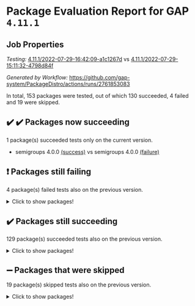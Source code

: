 # Package Evaluation Report for GAP `4.11.1`

## Job Properties

*Testing:* [4.11.1/2022-07-29-16:42:09-a1c1267d](https://github.com/gap-system/PackageDistro/blob/data/reports/4.11.1/2022-07-29-16:42:09-a1c1267d) vs [4.11.1/2022-07-29-15:11:32-4798d84f](https://github.com/gap-system/PackageDistro/blob/data/reports/4.11.1/2022-07-29-15:11:32-4798d84f)

*Generated by Workflow:* https://github.com/gap-system/PackageDistro/actions/runs/2761853083

In total, 153 packages were tested, out of which 130 succeeded, 4 failed and 19 were skipped.

## :heavy_check_mark: :heavy_check_mark: Packages now succeeding

1 package(s) succeeded tests only on the current version.
- semigroups 4.0.0 [(success)](https://github.com/gap-system/PackageDistro/runs/7582397531?check_suite_focus=true) vs semigroups 4.0.0 [(failure)](https://github.com/gap-system/PackageDistro/runs/7580491816?check_suite_focus=true)

## :exclamation: Packages still failing

4 package(s) failed tests also on the previous version.
<details><summary>Click to show packages!</summary>

- francy 1.2.4 [(failure)](https://github.com/gap-system/PackageDistro/runs/7582391701?check_suite_focus=true)
- hap 1.46 [(failure)](https://github.com/gap-system/PackageDistro/runs/7582392661?check_suite_focus=true)
- packagemanager 1.2 [(failure)](https://github.com/gap-system/PackageDistro/runs/7582395676?check_suite_focus=true)
- recog 1.3.2 [(failure)](https://github.com/gap-system/PackageDistro/runs/7582397011?check_suite_focus=true)
</details>

## :heavy_check_mark: Packages still succeeding

129 package(s) succeeded tests also on the previous version.
<details><summary>Click to show packages!</summary>

- ace 5.4 [(success)](https://github.com/gap-system/PackageDistro/runs/7582387841?check_suite_focus=true)
- aclib 1.3.2 [(success)](https://github.com/gap-system/PackageDistro/runs/7582387944?check_suite_focus=true)
- agt 0.2 [(success)](https://github.com/gap-system/PackageDistro/runs/7582388049?check_suite_focus=true)
- alnuth 3.2.1 [(success)](https://github.com/gap-system/PackageDistro/runs/7582388142?check_suite_focus=true)
- anupq 3.2.6 [(success)](https://github.com/gap-system/PackageDistro/runs/7582388227?check_suite_focus=true)
- atlasrep 2.1.2 [(success)](https://github.com/gap-system/PackageDistro/runs/7582388317?check_suite_focus=true)
- autodoc 2022.07.10 [(success)](https://github.com/gap-system/PackageDistro/runs/7582388438?check_suite_focus=true)
- automata 1.15 [(success)](https://github.com/gap-system/PackageDistro/runs/7582388527?check_suite_focus=true)
- automgrp 1.3.2 [(success)](https://github.com/gap-system/PackageDistro/runs/7582388622?check_suite_focus=true)
- autpgrp 1.10.2 [(success)](https://github.com/gap-system/PackageDistro/runs/7582388710?check_suite_focus=true)
- cap 2022.06-05 [(success)](https://github.com/gap-system/PackageDistro/runs/7582388792?check_suite_focus=true)
- caratinterface 2.3.4 [(success)](https://github.com/gap-system/PackageDistro/runs/7582388876?check_suite_focus=true)
- cddinterface 2020.06.24 [(success)](https://github.com/gap-system/PackageDistro/runs/7582388933?check_suite_focus=true)
- circle 1.6.5 [(success)](https://github.com/gap-system/PackageDistro/runs/7582389017?check_suite_focus=true)
- classicpres 1.22 [(success)](https://github.com/gap-system/PackageDistro/runs/7582389092?check_suite_focus=true)
- cohomolo 1.6.10 [(success)](https://github.com/gap-system/PackageDistro/runs/7582389154?check_suite_focus=true)
- congruence 1.2.4 [(success)](https://github.com/gap-system/PackageDistro/runs/7582389226?check_suite_focus=true)
- corelg 1.56 [(success)](https://github.com/gap-system/PackageDistro/runs/7582389322?check_suite_focus=true)
- crime 1.6 [(success)](https://github.com/gap-system/PackageDistro/runs/7582389425?check_suite_focus=true)
- crisp 1.4.5 [(success)](https://github.com/gap-system/PackageDistro/runs/7582389549?check_suite_focus=true)
- crypting 0.10 [(success)](https://github.com/gap-system/PackageDistro/runs/7582389660?check_suite_focus=true)
- cryst 4.1.25 [(success)](https://github.com/gap-system/PackageDistro/runs/7582389779?check_suite_focus=true)
- crystcat 1.1.10 [(success)](https://github.com/gap-system/PackageDistro/runs/7582389880?check_suite_focus=true)
- ctbllib 1.3.4 [(success)](https://github.com/gap-system/PackageDistro/runs/7582389997?check_suite_focus=true)
- cubefree 1.19 [(success)](https://github.com/gap-system/PackageDistro/runs/7582390066?check_suite_focus=true)
- curlinterface 2.2.2 [(success)](https://github.com/gap-system/PackageDistro/runs/7582390159?check_suite_focus=true)
- cvec 2.7.5 [(success)](https://github.com/gap-system/PackageDistro/runs/7582390243?check_suite_focus=true)
- datastructures 0.2.7 [(success)](https://github.com/gap-system/PackageDistro/runs/7582390341?check_suite_focus=true)
- deepthought 1.0.5 [(success)](https://github.com/gap-system/PackageDistro/runs/7582390437?check_suite_focus=true)
- design 1.7 [(success)](https://github.com/gap-system/PackageDistro/runs/7582390541?check_suite_focus=true)
- difsets 2.3.1 [(success)](https://github.com/gap-system/PackageDistro/runs/7582390641?check_suite_focus=true)
- digraphs 1.5.3 [(success)](https://github.com/gap-system/PackageDistro/runs/7582390720?check_suite_focus=true)
- edim 1.3.5 [(success)](https://github.com/gap-system/PackageDistro/runs/7582390798?check_suite_focus=true)
- example 4.3.1 [(success)](https://github.com/gap-system/PackageDistro/runs/7582390855?check_suite_focus=true)
- factint 1.6.3 [(success)](https://github.com/gap-system/PackageDistro/runs/7582390941?check_suite_focus=true)
- ferret 1.0.8 [(success)](https://github.com/gap-system/PackageDistro/runs/7582391014?check_suite_focus=true)
- fga 1.4.0 [(success)](https://github.com/gap-system/PackageDistro/runs/7582391090?check_suite_focus=true)
- fining 1.5 [(success)](https://github.com/gap-system/PackageDistro/runs/7582391172?check_suite_focus=true)
- float 1.0.3 [(success)](https://github.com/gap-system/PackageDistro/runs/7582391247?check_suite_focus=true)
- format 1.4.3 [(success)](https://github.com/gap-system/PackageDistro/runs/7582391349?check_suite_focus=true)
- forms 1.2.8 [(success)](https://github.com/gap-system/PackageDistro/runs/7582391420?check_suite_focus=true)
- fplsa 1.2.5 [(success)](https://github.com/gap-system/PackageDistro/runs/7582391513?check_suite_focus=true)
- fr 2.4.8 [(success)](https://github.com/gap-system/PackageDistro/runs/7582391611?check_suite_focus=true)
- fwtree 1.3 [(success)](https://github.com/gap-system/PackageDistro/runs/7582391800?check_suite_focus=true)
- gbnp 1.0.5 [(success)](https://github.com/gap-system/PackageDistro/runs/7582391892?check_suite_focus=true)
- generalizedmorphismsforcap 2022.05-01 [(success)](https://github.com/gap-system/PackageDistro/runs/7582391969?check_suite_focus=true)
- genss 1.6.6 [(success)](https://github.com/gap-system/PackageDistro/runs/7582392035?check_suite_focus=true)
- gradedringforhomalg 2022.06-01 [(success)](https://github.com/gap-system/PackageDistro/runs/7582392166?check_suite_focus=true)
- grape 4.8.5 [(success)](https://github.com/gap-system/PackageDistro/runs/7582392258?check_suite_focus=true)
- groupoids 1.69 [(success)](https://github.com/gap-system/PackageDistro/runs/7582392331?check_suite_focus=true)
- grpconst 2.6.2 [(success)](https://github.com/gap-system/PackageDistro/runs/7582392414?check_suite_focus=true)
- guarana 0.96.3 [(success)](https://github.com/gap-system/PackageDistro/runs/7582392492?check_suite_focus=true)
- guava 3.16 [(success)](https://github.com/gap-system/PackageDistro/runs/7582392577?check_suite_focus=true)
- hapcryst 0.1.15 [(success)](https://github.com/gap-system/PackageDistro/runs/7582392755?check_suite_focus=true)
- hecke 1.5.3 [(success)](https://github.com/gap-system/PackageDistro/runs/7582392886?check_suite_focus=true)
- help 3.5 [(success)](https://github.com/gap-system/PackageDistro/runs/7582392960?check_suite_focus=true)
- idrel 2.44 [(success)](https://github.com/gap-system/PackageDistro/runs/7582393055?check_suite_focus=true)
- images 1.3.1 [(success)](https://github.com/gap-system/PackageDistro/runs/7582393149?check_suite_focus=true)
- intpic 0.3.0 [(success)](https://github.com/gap-system/PackageDistro/runs/7582393297?check_suite_focus=true)
- io 4.7.2 [(success)](https://github.com/gap-system/PackageDistro/runs/7582393373?check_suite_focus=true)
- irredsol 1.4.3 [(success)](https://github.com/gap-system/PackageDistro/runs/7582393462?check_suite_focus=true)
- json 2.1.0 [(success)](https://github.com/gap-system/PackageDistro/runs/7582393546?check_suite_focus=true)
- jupyterkernel 1.4.1 [(success)](https://github.com/gap-system/PackageDistro/runs/7582393626?check_suite_focus=true)
- jupyterviz 1.5.1 [(success)](https://github.com/gap-system/PackageDistro/runs/7582393739?check_suite_focus=true)
- kan 1.34 [(success)](https://github.com/gap-system/PackageDistro/runs/7582393812?check_suite_focus=true)
- kbmag 1.5.9 [(success)](https://github.com/gap-system/PackageDistro/runs/7582393882?check_suite_focus=true)
- laguna 3.9.5 [(success)](https://github.com/gap-system/PackageDistro/runs/7582393959?check_suite_focus=true)
- liealgdb 2.2.1 [(success)](https://github.com/gap-system/PackageDistro/runs/7582394045?check_suite_focus=true)
- liepring 2.6 [(success)](https://github.com/gap-system/PackageDistro/runs/7582394123?check_suite_focus=true)
- liering 2.4.2 [(success)](https://github.com/gap-system/PackageDistro/runs/7582394195?check_suite_focus=true)
- linearalgebraforcap 2022.06-03 [(success)](https://github.com/gap-system/PackageDistro/runs/7582394284?check_suite_focus=true)
- loops 3.4.1 [(success)](https://github.com/gap-system/PackageDistro/runs/7582394406?check_suite_focus=true)
- lpres 1.0.3 [(success)](https://github.com/gap-system/PackageDistro/runs/7582394482?check_suite_focus=true)
- majoranaalgebras 1.4 [(success)](https://github.com/gap-system/PackageDistro/runs/7582394539?check_suite_focus=true)
- mapclass 1.4.5 [(success)](https://github.com/gap-system/PackageDistro/runs/7582394627?check_suite_focus=true)
- matgrp 0.64 [(success)](https://github.com/gap-system/PackageDistro/runs/7582394711?check_suite_focus=true)
- modisom 2.5.2 [(success)](https://github.com/gap-system/PackageDistro/runs/7582394784?check_suite_focus=true)
- modulepresentationsforcap 2022.05-03 [(success)](https://github.com/gap-system/PackageDistro/runs/7582394857?check_suite_focus=true)
- monoidalcategories 2022.06-07 [(success)](https://github.com/gap-system/PackageDistro/runs/7582394939?check_suite_focus=true)
- nconvex 2020.11-04 [(success)](https://github.com/gap-system/PackageDistro/runs/7582395009?check_suite_focus=true)
- nilmat 1.4.1 [(success)](https://github.com/gap-system/PackageDistro/runs/7582395079?check_suite_focus=true)
- nock 1.5 [(success)](https://github.com/gap-system/PackageDistro/runs/7582395154?check_suite_focus=true)
- normalizinterface 1.3.3 [(success)](https://github.com/gap-system/PackageDistro/runs/7582395216?check_suite_focus=true)
- nq 2.5.8 [(success)](https://github.com/gap-system/PackageDistro/runs/7582395298?check_suite_focus=true)
- numericalsgps 1.3.1 [(success)](https://github.com/gap-system/PackageDistro/runs/7582395417?check_suite_focus=true)
- openmath 11.5.1 [(success)](https://github.com/gap-system/PackageDistro/runs/7582395488?check_suite_focus=true)
- orb 4.8.5 [(success)](https://github.com/gap-system/PackageDistro/runs/7582395577?check_suite_focus=true)
- patternclass 2.4.2 [(success)](https://github.com/gap-system/PackageDistro/runs/7582395770?check_suite_focus=true)
- permut 2.0.4 [(success)](https://github.com/gap-system/PackageDistro/runs/7582395863?check_suite_focus=true)
- polenta 1.3.10 [(success)](https://github.com/gap-system/PackageDistro/runs/7582395950?check_suite_focus=true)
- polymaking 0.8.6 [(success)](https://github.com/gap-system/PackageDistro/runs/7582396080?check_suite_focus=true)
- primgrp 3.4.2 [(success)](https://github.com/gap-system/PackageDistro/runs/7582396203?check_suite_focus=true)
- profiling 2.5.0 [(success)](https://github.com/gap-system/PackageDistro/runs/7582396334?check_suite_focus=true)
- qpa 1.33 [(success)](https://github.com/gap-system/PackageDistro/runs/7582396455?check_suite_focus=true)
- quagroup 1.8.3 [(success)](https://github.com/gap-system/PackageDistro/runs/7582396573?check_suite_focus=true)
- radiroot 2.9 [(success)](https://github.com/gap-system/PackageDistro/runs/7582396691?check_suite_focus=true)
- rcwa 4.7.0 [(success)](https://github.com/gap-system/PackageDistro/runs/7582396801?check_suite_focus=true)
- rds 1.8 [(success)](https://github.com/gap-system/PackageDistro/runs/7582396913?check_suite_focus=true)
- repndecomp 1.2.1 [(success)](https://github.com/gap-system/PackageDistro/runs/7582397131?check_suite_focus=true)
- repsn 3.1.0 [(success)](https://github.com/gap-system/PackageDistro/runs/7582397240?check_suite_focus=true)
- resclasses 4.7.3 [(success)](https://github.com/gap-system/PackageDistro/runs/7582397344?check_suite_focus=true)
- scscp 2.3.1 [(success)](https://github.com/gap-system/PackageDistro/runs/7582397422?check_suite_focus=true)
- sglppow 2.2 [(success)](https://github.com/gap-system/PackageDistro/runs/7582397629?check_suite_focus=true)
- sgpviz 0.999.5 [(success)](https://github.com/gap-system/PackageDistro/runs/7582397733?check_suite_focus=true)
- simpcomp 2.1.14 [(success)](https://github.com/gap-system/PackageDistro/runs/7582397851?check_suite_focus=true)
- singular 2020.12.18 [(success)](https://github.com/gap-system/PackageDistro/runs/7582397940?check_suite_focus=true)
- sla 1.5.3 [(success)](https://github.com/gap-system/PackageDistro/runs/7582398022?check_suite_focus=true)
- smallgrp 1.5 [(success)](https://github.com/gap-system/PackageDistro/runs/7582398102?check_suite_focus=true)
- smallsemi 0.6.13 [(success)](https://github.com/gap-system/PackageDistro/runs/7582398188?check_suite_focus=true)
- sonata 2.9.4 [(success)](https://github.com/gap-system/PackageDistro/runs/7582398274?check_suite_focus=true)
- sophus 1.25 [(success)](https://github.com/gap-system/PackageDistro/runs/7582398360?check_suite_focus=true)
- spinsym 1.5.2 [(success)](https://github.com/gap-system/PackageDistro/runs/7582398452?check_suite_focus=true)
- symbcompcc 1.3.2 [(success)](https://github.com/gap-system/PackageDistro/runs/7582398543?check_suite_focus=true)
- thelma 1.3 [(success)](https://github.com/gap-system/PackageDistro/runs/7582398626?check_suite_focus=true)
- tomlib 1.2.9 [(success)](https://github.com/gap-system/PackageDistro/runs/7582398744?check_suite_focus=true)
- toric 1.9.5 [(success)](https://github.com/gap-system/PackageDistro/runs/7582398826?check_suite_focus=true)
- toricvarieties 2022.07.13 [(success)](https://github.com/gap-system/PackageDistro/runs/7582398934?check_suite_focus=true)
- transgrp 3.6.3 [(success)](https://github.com/gap-system/PackageDistro/runs/7582399014?check_suite_focus=true)
- ugaly 4.0.3 [(success)](https://github.com/gap-system/PackageDistro/runs/7582399096?check_suite_focus=true)
- unipot 1.5 [(success)](https://github.com/gap-system/PackageDistro/runs/7582399181?check_suite_focus=true)
- unitlib 4.1.0 [(success)](https://github.com/gap-system/PackageDistro/runs/7582399266?check_suite_focus=true)
- utils 0.74 [(success)](https://github.com/gap-system/PackageDistro/runs/7582399374?check_suite_focus=true)
- uuid 0.7 [(success)](https://github.com/gap-system/PackageDistro/runs/7582399452?check_suite_focus=true)
- walrus 0.9991 [(success)](https://github.com/gap-system/PackageDistro/runs/7582399516?check_suite_focus=true)
- wedderga 4.10.2 [(success)](https://github.com/gap-system/PackageDistro/runs/7582399593?check_suite_focus=true)
- xmod 2.88 [(success)](https://github.com/gap-system/PackageDistro/runs/7582399669?check_suite_focus=true)
- xmodalg 1.22 [(success)](https://github.com/gap-system/PackageDistro/runs/7582399751?check_suite_focus=true)
- yangbaxter 0.10.0 [(success)](https://github.com/gap-system/PackageDistro/runs/7582399843?check_suite_focus=true)
- zeromqinterface 0.14 [(success)](https://github.com/gap-system/PackageDistro/runs/7582399921?check_suite_focus=true)
</details>

## :heavy_minus_sign: Packages that were skipped

19 package(s) skipped tests also on the previous version.
<details><summary>Click to show packages!</summary>

- 4ti2interface 2022.03-01 [(skipped)](https://github.com/gap-system/PackageDistro/runs/7582270676?check_suite_focus=true)
- browse 1.8.14 [(skipped)](https://github.com/gap-system/PackageDistro/runs/7582270676?check_suite_focus=true)
- examplesforhomalg 2022.03-01 [(skipped)](https://github.com/gap-system/PackageDistro/runs/7582270676?check_suite_focus=true)
- gapdoc 1.6.5 [(skipped)](https://github.com/gap-system/PackageDistro/runs/7582270676?check_suite_focus=true)
- gauss 2022.03-01 [(skipped)](https://github.com/gap-system/PackageDistro/runs/7582270676?check_suite_focus=true)
- gaussforhomalg 2022.03-01 [(skipped)](https://github.com/gap-system/PackageDistro/runs/7582270676?check_suite_focus=true)
- gradedmodules 2022.03-01 [(skipped)](https://github.com/gap-system/PackageDistro/runs/7582270676?check_suite_focus=true)
- homalg 2022.03-01 [(skipped)](https://github.com/gap-system/PackageDistro/runs/7582270676?check_suite_focus=true)
- homalgtocas 2022.03-01 [(skipped)](https://github.com/gap-system/PackageDistro/runs/7582270676?check_suite_focus=true)
- io_forhomalg 2022.03-01 [(skipped)](https://github.com/gap-system/PackageDistro/runs/7582270676?check_suite_focus=true)
- itc 1.5.1 [(skipped)](https://github.com/gap-system/PackageDistro/runs/7582270676?check_suite_focus=true)
- localizeringforhomalg 2022.03-01 [(skipped)](https://github.com/gap-system/PackageDistro/runs/7582270676?check_suite_focus=true)
- matricesforhomalg 2022.06-01 [(skipped)](https://github.com/gap-system/PackageDistro/runs/7582270676?check_suite_focus=true)
- modules 2022.03-01 [(skipped)](https://github.com/gap-system/PackageDistro/runs/7582270676?check_suite_focus=true)
- polycyclic 2.16 [(skipped)](https://github.com/gap-system/PackageDistro/runs/7582270676?check_suite_focus=true)
- ringsforhomalg 2022.04-01 [(skipped)](https://github.com/gap-system/PackageDistro/runs/7582270676?check_suite_focus=true)
- sco 2022.03-01 [(skipped)](https://github.com/gap-system/PackageDistro/runs/7582270676?check_suite_focus=true)
- toolsforhomalg 2022.05-01 [(skipped)](https://github.com/gap-system/PackageDistro/runs/7582270676?check_suite_focus=true)
- xgap 4.31 [(skipped)](https://github.com/gap-system/PackageDistro/runs/7582270676?check_suite_focus=true)
</details>

